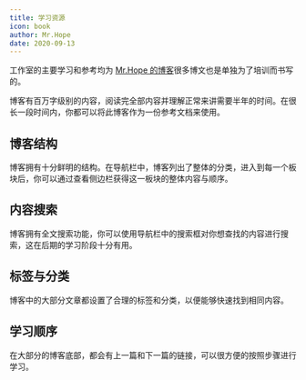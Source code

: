 ```yaml
---
title: 学习资源
icon: book
author: Mr.Hope
date: 2020-09-13
---
```


工作室的主要学习和参考均为 [Mr.Hope 的博客](https://mister-hope.com)很多博文也是单独为了培训而书写的。

博客有百万字级别的内容，阅读完全部内容并理解正常来讲需要半年的时间。在很长一段时间内，你都可以将此博客作为一份参考文档来使用。

## 博客结构

博客拥有十分鲜明的结构。在导航栏中，博客列出了整体的分类，进入到每一个板块后，你可以通过查看侧边栏获得这一板块的整体内容与顺序。

## 内容搜索

博客拥有全文搜索功能，你可以使用导航栏中的搜索框对你想查找的内容进行搜索，这在后期的学习阶段十分有用。

## 标签与分类

博客中的大部分文章都设置了合理的标签和分类，以便能够快速找到相同内容。

## 学习顺序

在大部分的博客底部，都会有上一篇和下一篇的链接，可以很方便的按照步骤进行学习。
